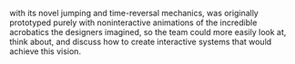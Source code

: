 with its novel jumping and time-reversal mechanics, was originally prototyped purely with noninteractive animations of the incredible acrobatics the designers imagined, so the team could more easily look at, think about, and discuss how to create interactive systems that would achieve this vision.